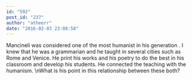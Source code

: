 ```yaml
---
id: "592"
post_id: "237"
author: "atheerr"
date: "2016-02-03 23:08:58"
---
```

Mancineli was considered one of the most humanist in his generation . I knew that he was a grammarian and he taught in several cities such as Rome and Venice. He print his works and his poetry to do the best in his classroom and develop his students. He connected the teaching with the humanism.\nWhat is his point in this relationship between these both?
